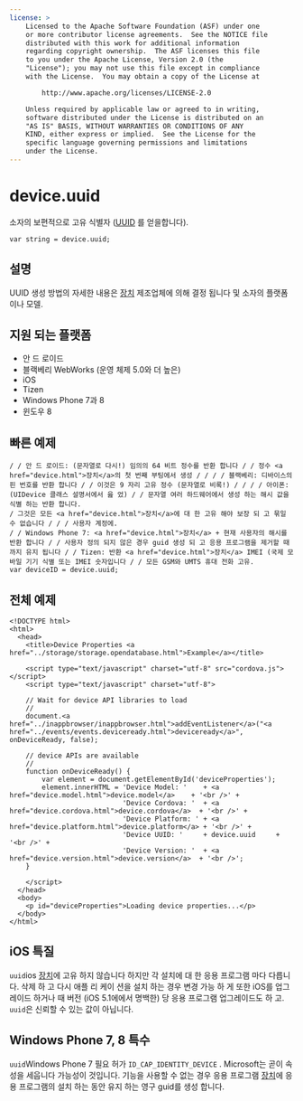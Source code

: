 ```yaml
---
license: >
    Licensed to the Apache Software Foundation (ASF) under one
    or more contributor license agreements.  See the NOTICE file
    distributed with this work for additional information
    regarding copyright ownership.  The ASF licenses this file
    to you under the Apache License, Version 2.0 (the
    "License"); you may not use this file except in compliance
    with the License.  You may obtain a copy of the License at

        http://www.apache.org/licenses/LICENSE-2.0

    Unless required by applicable law or agreed to in writing,
    software distributed under the License is distributed on an
    "AS IS" BASIS, WITHOUT WARRANTIES OR CONDITIONS OF ANY
    KIND, either express or implied.  See the License for the
    specific language governing permissions and limitations
    under the License.
---
```


# device.uuid

소자의 보편적으로 고유 식별자 ([UUID][1] 를 얻을합니다).

 [1]: http://en.wikipedia.org/wiki/Universally_Unique_Identifier

    var string = device.uuid;
    

## 설명

UUID 생성 방법의 자세한 내용은 <a href="device.html">장치</a> 제조업체에 의해 결정 됩니다 및 소자의 플랫폼 이나 모델.

## 지원 되는 플랫폼

*   안 드 로이드
*   블랙베리 WebWorks (운영 체제 5.0와 더 높은)
*   iOS
*   Tizen
*   Windows Phone 7과 8
*   윈도우 8

## 빠른 예제

    / / 안 드 로이드: (문자열로 다시!) 임의의 64 비트 정수를 반환 합니다 / / 정수 <a href="device.html">장치</a>의 첫 번째 부팅에서 생성 / / / / 블랙베리: 디바이스의 핀 번호를 반환 합니다 / / 이것은 9 자리 고유 정수 (문자열로 비록!) / / / / 아이폰: (UIDevice 클래스 설명서에서 읊 었) / / 문자열 여러 하드웨어에서 생성 하는 해시 값을 식별 하는 반환 합니다.
    / 그것은 모든 <a href="device.html">장치</a>에 대 한 고유 해야 보장 되 고 묶일 수 없습니다 / / / 사용자 계정에.
    / / Windows Phone 7: <a href="device.html">장치</a> + 현재 사용자의 해시를 반환 합니다 / / 사용자 정의 되지 않은 경우 guid 생성 되 고 응용 프로그램을 제거할 때까지 유지 됩니다 / / Tizen: 반환 <a href="device.html">장치</a> IMEI (국제 모바일 기기 식별 또는 IMEI 숫자입니다 / / 모든 GSM와 UMTS 휴대 전화 고유.
    var deviceID = device.uuid;
    

## 전체 예제

    <!DOCTYPE html>
    <html>
      <head>
        <title>Device Properties <a href="../storage/storage.opendatabase.html">Example</a></title>
    
        <script type="text/javascript" charset="utf-8" src="cordova.js"></script>
        <script type="text/javascript" charset="utf-8">
    
        // Wait for device API libraries to load
        //
        document.<a href="../inappbrowser/inappbrowser.html">addEventListener</a>("<a href="../events/events.deviceready.html">deviceready</a>", onDeviceReady, false);
    
        // device APIs are available
        //
        function onDeviceReady() {
            var element = document.getElementById('deviceProperties');
            element.innerHTML = 'Device Model: '    + <a href="device.model.html">device.model</a>    + '<br />' +
                                'Device Cordova: '  + <a href="device.cordova.html">device.cordova</a>  + '<br />' +
                                'Device Platform: ' + <a href="device.platform.html">device.platform</a> + '<br />' +
                                'Device UUID: '     + device.uuid     + '<br />' +
                                'Device Version: '  + <a href="device.version.html">device.version</a>  + '<br />';
        }
    
        </script>
      </head>
      <body>
        <p id="deviceProperties">Loading device properties...</p>
      </body>
    </html>
    

## iOS 특질

`uuid`ios <a href="device.html">장치</a>에 고유 하지 않습니다 하지만 각 설치에 대 한 응용 프로그램 마다 다릅니다. 삭제 하 고 다시 애플 리 케이 션을 설치 하는 경우 변경 가능 하 게 또한 iOS를 업그레이드 하거나 때 버전 (iOS 5.1에에서 명백한) 당 응용 프로그램 업그레이드도 하 고. `uuid`은 신뢰할 수 있는 값이 아닙니다.

## Windows Phone 7, 8 특수

`uuid`Windows Phone 7 필요 허가 `ID_CAP_IDENTITY_DEVICE` . Microsoft는 곧이 속성을 세웁니다 가능성이 것입니다. 기능을 사용할 수 없는 경우 응용 프로그램 <a href="device.html">장치</a>에 응용 프로그램의 설치 하는 동안 유지 하는 영구 guid를 생성 합니다.